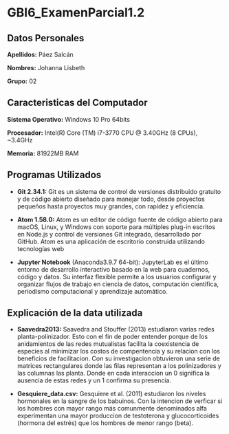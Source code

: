 # GBI6_ExamenParcial1.2
##  Datos Personales
**Apellidos:** Páez Salcán

**Nombres:** Johanna Lisbeth

**Grupo:** 02

##  Caracteristicas del Computador

**Sistema Operativo:** Windows 10 Pro 64bits  

**Procesador:** Intel(R) Core (TM) i7-3770 CPU @ 3.40GHz (8 CPUs), ~3.4GHz

**Memoria:** 81922MB RAM

## Programas Utilizados

- **Git 2.34.1:** Git es un sistema de control de versiones distribuido gratuito y de código abierto diseñado para manejar todo, desde proyectos pequeños hasta proyectos muy grandes, con rapidez y eficiencia.

- **Atom 1.58.0:** Atom es un editor de código fuente de código abierto para macOS, Linux, y Windows​ con soporte para múltiples plug-in escritos en Node.js y control de versiones Git integrado, desarrollado por GitHub. Atom es una aplicación de escritorio construida utilizando tecnologías web

- **Jupyter Notebook** (Anaconda3.9.7 64-bit): JupyterLab es el último entorno de desarrollo interactivo basado en la web para cuadernos, código y datos. Su interfaz flexible permite a los usuarios configurar y organizar flujos de trabajo en ciencia de datos, computación científica, periodismo computacional y aprendizaje automático.

## Explicación de la data utilizada

- **Saavedra2013:** Saavedra and Stouffer (2013) estudiaron varias redes planta-polinizador. Esto con el fin de poder entender porque de los anidamientos de las redes mutualistas facilita la coexistencia de especies al minimizar los costos de compentencia y su relacion con los beneficios de facilitacion. Con su investigacion obtuvieron una serie de matrices rectangulares donde las filas representan a los polinizadores y las columnas las planta. Donde en cada interaccion un 0 significa la ausencia de estas redes y un 1 confirma su presencia.

- **Gesquiere_data.csv:** Gesquiere et al. (2011) estudiaron los niveles hormonales en la sangre de los babuinos. Con la intencion de verficar si los hombres con mayor rango más comunmente  denominados alfa experimentan una mayor produccion de testoterona y glucocorticoides (hormona del estrés) que los hombres de menor rango (beta).
